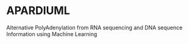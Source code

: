 # APARDIUML
Alternative PolyAdenylation from RNA sequencing and DNA sequence Information using Machine Learning
